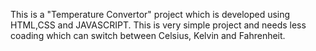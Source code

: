 This is a "Temperature Convertor" project which is developed using HTML,CSS and JAVASCRIPT.
This is very simple project and needs less coading which can switch between Celsius, Kelvin and Fahrenheit.
